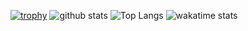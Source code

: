 [![trophy](https://github-profile-trophy.vercel.app/?username=soft-bear&theme=darkhub)](https://github.com/ryo-ma/github-profile-trophy)
![github stats](https://github-readme-stats.vercel.app/api?username=soft-bear&show_icons=true&theme=bear&count_private=true)
![Top Langs](https://github-readme-stats.vercel.app/api/top-langs/?username=soft-bear&theme=bear)
![wakatime stats](https://github-readme-stats.vercel.app/api/wakatime?username=softbear)
